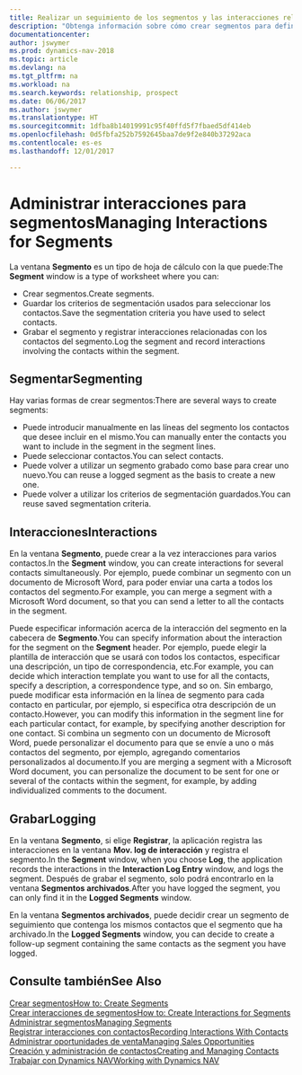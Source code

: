 ```yaml
---
title: Realizar un seguimiento de los segmentos y las interacciones relacionadas
description: "Obtenga información sobre cómo crear segmentos para definir grupos de contactos y especificar interacciones para los segmentos."
documentationcenter: 
author: jswymer
ms.prod: dynamics-nav-2018
ms.topic: article
ms.devlang: na
ms.tgt_pltfrm: na
ms.workload: na
ms.search.keywords: relationship, prospect
ms.date: 06/06/2017
ms.author: jswymer
ms.translationtype: HT
ms.sourcegitcommit: 1dfba8b14019991c95f40ffd5f7fbaed5df414eb
ms.openlocfilehash: 0d5fbfa252b7592645baa7de9f2e840b37292aca
ms.contentlocale: es-es
ms.lasthandoff: 12/01/2017

---
```

# <a name="managing-interactions-for-segments"></a><span data-ttu-id="ad348-103">Administrar interacciones para segmentos</span><span class="sxs-lookup"><span data-stu-id="ad348-103">Managing Interactions for Segments</span></span>
<span data-ttu-id="ad348-104">La ventana **Segmento** es un tipo de hoja de cálculo con la que puede:</span><span class="sxs-lookup"><span data-stu-id="ad348-104">The **Segment** window is a type of worksheet where you can:</span></span>

* <span data-ttu-id="ad348-105">Crear segmentos.</span><span class="sxs-lookup"><span data-stu-id="ad348-105">Create segments.</span></span>
* <span data-ttu-id="ad348-106">Guardar los criterios de segmentación usados para seleccionar los contactos.</span><span class="sxs-lookup"><span data-stu-id="ad348-106">Save the segmentation criteria you have used to select contacts.</span></span>
* <span data-ttu-id="ad348-107">Grabar el segmento y registrar interacciones relacionadas con los contactos del segmento.</span><span class="sxs-lookup"><span data-stu-id="ad348-107">Log the segment and record interactions involving the contacts within the segment.</span></span>

## <a name="segmenting"></a><span data-ttu-id="ad348-108">Segmentar</span><span class="sxs-lookup"><span data-stu-id="ad348-108">Segmenting</span></span>
<span data-ttu-id="ad348-109">Hay varias formas de crear segmentos:</span><span class="sxs-lookup"><span data-stu-id="ad348-109">There are several ways to create segments:</span></span>

* <span data-ttu-id="ad348-110">Puede introducir manualmente en las líneas del segmento los contactos que desee incluir en el mismo.</span><span class="sxs-lookup"><span data-stu-id="ad348-110">You can manually enter the contacts you want to include in the segment in the segment lines.</span></span>
* <span data-ttu-id="ad348-111">Puede seleccionar contactos.</span><span class="sxs-lookup"><span data-stu-id="ad348-111">You can select contacts.</span></span>
* <span data-ttu-id="ad348-112">Puede volver a utilizar un segmento grabado como base para crear uno nuevo.</span><span class="sxs-lookup"><span data-stu-id="ad348-112">You can reuse a logged segment as the basis to create a new one.</span></span>
* <span data-ttu-id="ad348-113">Puede volver a utilizar los criterios de segmentación guardados.</span><span class="sxs-lookup"><span data-stu-id="ad348-113">You can reuse saved segmentation criteria.</span></span>

## <a name="interactions"></a><span data-ttu-id="ad348-114">Interacciones</span><span class="sxs-lookup"><span data-stu-id="ad348-114">Interactions</span></span>
<span data-ttu-id="ad348-115">En la ventana **Segmento**, puede crear a la vez interacciones para varios contactos.</span><span class="sxs-lookup"><span data-stu-id="ad348-115">In the **Segment** window, you can create interactions for several contacts simultaneously.</span></span> <span data-ttu-id="ad348-116">Por ejemplo, puede combinar un segmento con un documento de Microsoft Word, para poder enviar una carta a todos los contactos del segmento.</span><span class="sxs-lookup"><span data-stu-id="ad348-116">For example, you can merge a segment with a Microsoft Word document, so that you can send a letter to all the contacts in the segment.</span></span>

<span data-ttu-id="ad348-117">Puede especificar información acerca de la interacción del segmento en la cabecera de **Segmento**.</span><span class="sxs-lookup"><span data-stu-id="ad348-117">You can specify information about the interaction for the segment on the **Segment** header.</span></span> <span data-ttu-id="ad348-118">Por ejemplo, puede elegir la plantilla de interacción que se usará con todos los contactos, especificar una descripción, un tipo de correspondencia, etc.</span><span class="sxs-lookup"><span data-stu-id="ad348-118">For example, you can decide which interaction template you want to use for all the contacts, specify a description, a correspondence type, and so on.</span></span> <span data-ttu-id="ad348-119">Sin embargo, puede modificar esta información en la línea de segmento para cada contacto en particular, por ejemplo, si especifica otra descripción de un contacto.</span><span class="sxs-lookup"><span data-stu-id="ad348-119">However, you can modify this information in the segment line for each particular contact, for example, by specifying another description for one contact.</span></span> <span data-ttu-id="ad348-120">Si combina un segmento con un documento de Microsoft Word, puede personalizar el documento para que se envíe a uno o más contactos del segmento, por ejemplo, agregando comentarios personalizados al documento.</span><span class="sxs-lookup"><span data-stu-id="ad348-120">If you are merging a segment with a Microsoft Word document, you can personalize the document to be sent for one or several of the contacts within the segment, for example, by adding individualized comments to the document.</span></span>

## <a name="logging"></a><span data-ttu-id="ad348-121">Grabar</span><span class="sxs-lookup"><span data-stu-id="ad348-121">Logging</span></span>
<span data-ttu-id="ad348-122">En la ventana **Segmento**, si elige **Registrar**, la aplicación registra las interacciones en la ventana **Mov. log de interacción** y registra el segmento.</span><span class="sxs-lookup"><span data-stu-id="ad348-122">In the **Segment** window, when you choose **Log**, the application records the interactions in the **Interaction Log Entry** window, and logs the segment.</span></span> <span data-ttu-id="ad348-123">Después de grabar el segmento, solo podrá encontrarlo en la ventana **Segmentos archivados**.</span><span class="sxs-lookup"><span data-stu-id="ad348-123">After you have logged the segment, you can only find it in the **Logged Segments** window.</span></span>

<span data-ttu-id="ad348-124">En la ventana **Segmentos archivados**, puede decidir crear un segmento de seguimiento que contenga los mismos contactos que el segmento que ha archivado.</span><span class="sxs-lookup"><span data-stu-id="ad348-124">In the **Logged Segments** window, you can decide to create a follow-up segment containing the same contacts as the segment you have logged.</span></span>

## <a name="see-also"></a><span data-ttu-id="ad348-125">Consulte también</span><span class="sxs-lookup"><span data-stu-id="ad348-125">See Also</span></span>
[<span data-ttu-id="ad348-126">Crear segmentos</span><span class="sxs-lookup"><span data-stu-id="ad348-126">How to: Create Segments</span></span>](marketing-how-create-segment.md)  
[<span data-ttu-id="ad348-127">Crear interacciones de segmentos</span><span class="sxs-lookup"><span data-stu-id="ad348-127">How to: Create Interactions for Segments</span></span>](marketing-how-create-interactions.md)  
[<span data-ttu-id="ad348-128">Administrar segmentos</span><span class="sxs-lookup"><span data-stu-id="ad348-128">Managing Segments</span></span>](marketing-segments.md)  
[<span data-ttu-id="ad348-129">Registrar interacciones con contactos</span><span class="sxs-lookup"><span data-stu-id="ad348-129">Recording Interactions With Contacts</span></span>](marketing-interactions.md)  
[<span data-ttu-id="ad348-130">Administrar oportunidades de venta</span><span class="sxs-lookup"><span data-stu-id="ad348-130">Managing Sales Opportunities</span></span>](marketing-manage-sales-opportunities.md)  
[<span data-ttu-id="ad348-131">Creación y administración de contactos</span><span class="sxs-lookup"><span data-stu-id="ad348-131">Creating and Managing Contacts</span></span>](marketing-contacts.md)  
[<span data-ttu-id="ad348-132">Trabajar con Dynamics NAV</span><span class="sxs-lookup"><span data-stu-id="ad348-132">Working with Dynamics NAV</span></span>](ui-work-product.md)

